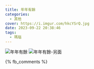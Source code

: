 ```yaml
---
title: 年年有餘
categories:
  - 其他
cover: https://i.imgur.com/hkcYSrQ.jpg
date: 2023-09-22 20:38:46
tags:
  - 瑪瑙
---
```


![年年有餘](https://i.imgur.com/hkcYSrQ.jpg)
![年年有餘-另面](https://i.imgur.com/IYDFx5c.jpg)

{% fb_comments %}
